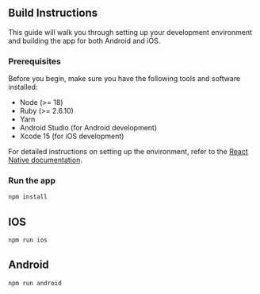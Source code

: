 

## Build Instructions

This guide will walk you through setting up your development environment and building the app for both Android and iOS.

### Prerequisites

Before you begin, make sure you have the following tools and software installed:

- Node (>= 18)
- Ruby (>= 2.6.10)
- Yarn
- Android Studio (for Android development)
- Xcode 15 (for iOS development)

For detailed instructions on setting up the environment, refer to the [React Native documentation](https://reactnative.dev/docs/set-up-your-environment).

### Run the app

```sh
npm install
```

## IOS

```sh
npm run ios
```

## Android

```sh
npm run android
```
